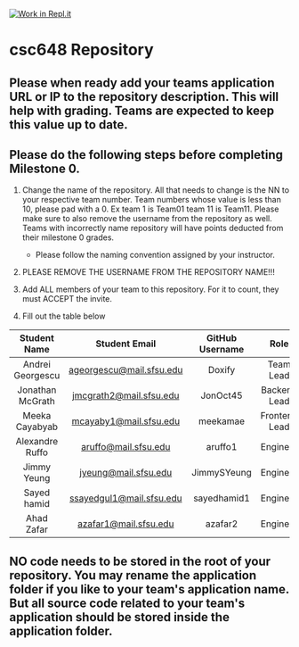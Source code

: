 [![Work in Repl.it](https://classroom.github.com/assets/work-in-replit-14baed9a392b3a25080506f3b7b6d57f295ec2978f6f33ec97e36a161684cbe9.svg)](https://classroom.github.com/online_ide?assignment_repo_id=4846137&assignment_repo_type=AssignmentRepo)
# csc648 Repository

## Please when ready add your teams application URL or IP to the repository description. This will help with grading. Teams are expected to keep this value up to date.

## Please do the following steps before completing Milestone 0.
1. Change the name of the repository. All that needs to change is the NN to your respective team number. Team numbers whose value is less than 10, please pad with a 0. Ex team 1 is Team01 team 11 is Team11. Please make sure to also remove the username from the repository as well. Teams with incorrectly name repository will have points deducted from their milestone 0 grades.
      - Please follow the naming convention assigned by your instructor.

1. PLEASE REMOVE THE USERNAME FROM THE REPOSITORY NAME!!!

2. Add ALL members of your team to this repository. For it to count, they must ACCEPT the invite.

3. Fill out the table below


| Student Name | Student Email | GitHub Username | Role |
|    :---:     |     :---:     |     :---:       |     :---:       |
| Andrei Georgescu | ageorgescu@mail.sfsu.edu | Doxify | Team Lead |
| Jonathan McGrath | jmcgrath2@mail.sfsu.edu | JonOct45 | Backend Lead |
| Meeka Cayabyab | mcayaby1@mail.sfsu.edu | meekamae | Frontend Lead |
| Alexandre Ruffo | aruffo@mail.sfsu.edu | aruffo1 | Engineer  |
| Jimmy Yeung  | jyeung@mail.sfsu.edu | JimmySYeung | Engineer |
| Sayed hamid  | ssayedgul1@mail.sfsu.edu | sayedhamid1 |  Engineer |
| Ahad Zafar | azafar1@mail.sfsu.edu | azafar2 |  Engineer |


## NO code needs to be stored in the root of your repository. You may rename the application folder if you like to your team's application name. But all source code related to your team's application should be stored inside the application folder.
